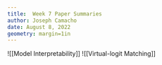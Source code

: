 ```yaml
---
title:  Week 7 Paper Summaries
author: Joseph Camacho
date: August 8, 2022
geometry: margin=1in
---
```

![[Model Interpretability]]
![[Virtual-logit Matching]]